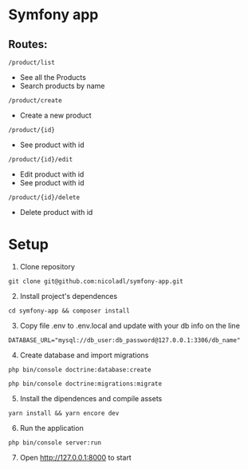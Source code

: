 # Symfony app

## Routes:

```
/product/list
```

- See all the Products
- Search products by name

```
/product/create
```

- Create a new product

```
/product/{id}
```

- See product with id

```
/product/{id}/edit
```

- Edit product with id
- See product with id

```
/product/{id}/delete
```

- Delete product with id

# Setup

1. Clone repository
```
git clone git@github.com:nicoladl/symfony-app.git
```

2. Install project's dependences
```
cd symfony-app && composer install
```

3. Copy file .env to .env.local and update with your db info on the line
```
DATABASE_URL="mysql://db_user:db_password@127.0.0.1:3306/db_name"
```

4. Create database and import migrations
```
php bin/console doctrine:database:create
```
```
php bin/console doctrine:migrations:migrate
```

5. Install the dipendences and compile assets
```
yarn install && yarn encore dev
```

6. Run the application
```
php bin/console server:run
```

7. Open http://127.0.0.1:8000 to start
